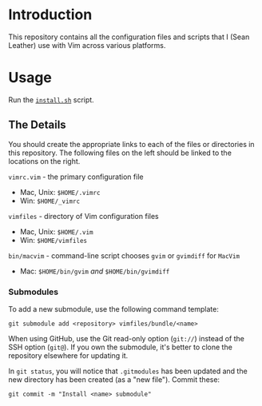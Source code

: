 # Introduction

This repository contains all the configuration files and scripts that I (Sean
Leather) use with Vim across various platforms.

# Usage

Run the [`install.sh`](./install.sh) script.

## The Details

You should create the appropriate links to each of the files or directories in
this repository. The following files on the left should be linked to the
locations on the right.

`vimrc.vim`     - the primary configuration file
*  Mac, Unix:   `$HOME/.vimrc`
*  Win:         `$HOME/_vimrc`

`vimfiles`      - directory of Vim configuration files
*  Mac, Unix:   `$HOME/.vim`
*  Win:         `$HOME/vimfiles`

`bin/macvim`    - command-line script chooses `gvim` or `gvimdiff` for `MacVim`
*  Mac:         `$HOME/bin/gvim` *and* `$HOME/bin/gvimdiff`

### Submodules

To add a new submodule, use the following command template:

    git submodule add <repository> vimfiles/bundle/<name>

When using GitHub, use the Git read-only option (`git://`) instead of the SSH
option (`git@`). If you own the submodule, it's better to clone the repository
elsewhere for updating it.

In `git status`, you will notice that `.gitmodules` has been updated and the
new directory has been created (as a "new file"). Commit these:

    git commit -m "Install <name> submodule"

